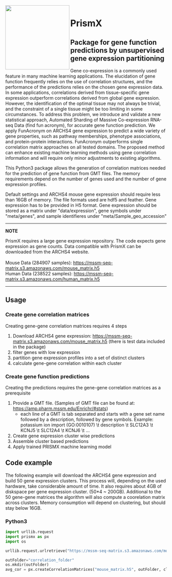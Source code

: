 <img align="left" width="200" src="https://mssm-prismx.s3.amazonaws.com/images/prismxsmall.png">

# PrismX

## Package for gene function predictions by unsupervised gene expression partitioning

Gene co-expression is a commonly used feature in many machine learning applications. The elucidation of gene function frequently relies on the use of correlation structures, and the performance of the predictions relies on the chosen gene expression data. In some applications, correlations derived from tissue-specific gene expression outperform correlations derived from global gene expression. However, the identification of the optimal tissue may not always be trivial, and the constraint of a single tissue might be too limiting in some circumstances. To address this problem, we introduce and validate a new statistical approach, Automated Sharding of Massive Co-expression RNA-seq Data (find fun acronym), for accurate gene function prediction. We apply FunAcronym on ARCHS4 gene expression to predict a wide variety of gene properties, such as pathway memberships, phenotype associations, and protein-protein interactions. FunAcronym outperforms single correlation matrix approaches on all tested domains. The proposed method can enhance existing machine learning methods using gene correlation information and will require only minor adjustments to existing algorithms.

This Python3 package allows the generation of correlation matrices needed for the prediction of gene function from GMT files. The memory requirements depend on the number of genes used and the number of gene expression profiles.

Default settings and ARCHS4 mouse gene expression should require less than 16GB of memory. The file formats used are hdf5 and feather. Gene expression has to be provided in H5 format. Gene expression should be stored as a matrix under "data/expression", gene symbols under "meta/genes", and sample identifieres under "meta/Sample_geo_accession"

---
**NOTE**

PrismX requires a large gene expression repository. The code expects gene expression as gene counts. Data compatible with PrismX can be downloaded from the ARCHS4 website.<br><br>
Mouse Data (284907 samples): https://mssm-seq-matrix.s3.amazonaws.com/mouse_matrix.h5<br>
Human Data (238522 samples): https://mssm-seq-matrix.s3.amazonaws.com/human_matrix.h5

---

## Usage

### Create gene correlation matrices
Creating gene-gene correlation matrices requires 4 steps
1. Download ARCHS4 gene expression: https://mssm-seq-matrix.s3.amazonaws.com/mouse_matrix.h5 (there is test data included in the package)
2. filter genes with low expression
3. partition gene expression profiles into a set of distinct clusters
4. calculate gene-gene correlation within each cluster

### Create gene function predictions
Creating the predictions requires the gene-gene correlation matrices as a prerequisite
1. Provide a GMT file. (Samples of GMT file can be found at: https://amp.pharm.mssm.edu/Enrichr/#stats)
    * each line of a GMT is tab separated and starts with a gene set name followed by a description, followed by gene symbols. Example: potassium ion import (GO:0010107) \t description \t SLC12A3 \t KCNJ5 \t SLC12A4 \t KCNJ6 \t ...
2. Create gene expression cluster wise predictions
3. Assemble cluster based predictions
4. Apply trained PRISMX machine learning model

## Code example

The following example will download the ARCHS4 gene expression and build 50 gene expression clusters. This process will, depending on the used hardware, take considerable amount of time. It also requires about 4GB of diskspace per gene expression cluster. (50*4 ~ 200GB). Additional to the 50 gene-gene matrices the algorithm will also compute a coorelation matrix across clusters. Memory consumption will depend on clustering, but should stay below 16GB.

### Python3

```python
import urllib.request
import prismx as px
import os

urllib.request.urlretrieve("https://mssm-seq-matrix.s3.amazonaws.com/mouse_matrix.h5", "mouse_matrix.h5")

outFolder="correlation_folder"
os.mkdir(outFolder)
avg_cor = px.createCorrelationMatrices("mouse_matrix.h5", outFolder, clusterCount=50, sampleCount=5000, verbose=True)
```